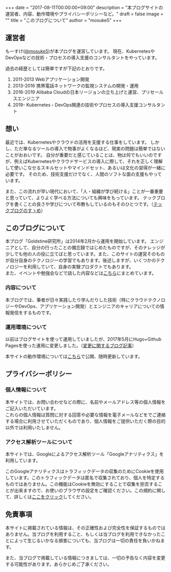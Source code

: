 +++
date = "2017-08-11T00:00:00+09:00"
description = "本ブログサイトの運営者、内容、動作環境やプライバシーポリシーなど。"
draft = false
image = ""
title = "このブログについて"
author = "mosuke5"
+++

## 運営者
もーすけ([@mosuke5](https://twitter.com/mosuke5))が本ブログを運営しています。
現在、KubernetesやDevOpsなどの技術・プロセスの導入支援のコンサルタントをやっています。  

過去の経歴としては簡単ですが下記のとおりです。

1. 2011-2013 Webアプリケーション開発
1. 2013-2016 携帯電話ネットワークの監視システムの開発・運用
1. 2016-2019 Alibaba Cloudの日本リージョンの立ち上げと運営、プリセールスエンジニア
1. 2019- Kubernetes・DevOps関連の技術やプロセスの導入支援コンサルタント

## 想い
最近では、Kubernetesやクラウドの活用を支援する仕事をしています。
しかし、ただ単なるツールの導入で物事がよくなるほど、現実の問題は簡単ではないことがおおいです。
自分が重要だと感じていることは、物は何でもいいのですが、例えばKubernetesやクラウドサービスの導入に際して、それを正しく理解して使いこなせるスキルセットやマインドセット、あるいは文化の習得が一緒に必要です。
そのため、技術支援だけでなく、人間のソフトな面の支援もやっています。

また、この流れが早い現代において、「人・組織が学び続ける」ことが一番重要と思っていて、よりよく学べる方法についても興味をもっています。
テックブログを書くことの良さや学びについて布教もしているのもそのひとつです。（<a href="https://www.slideshare.net/mosuke5/ss-154818740" target="_blank">テックブログのすゝめ</a>）

## このブログについて
本ブログ「Goldstine研究所」は2014年2月から運用を開始しています。
エンジニアとして、自分の行ったことの備忘録ではじめたものですが、そのナレッジが少しでも他の人の役に立てばと思っています。また、このサイトの運営そのものが自分自身のテクノロジーの学習でもあります。後述しますが、いくつかのテクノロジーを利用していて、自身の実験プロダクトでもあります。  
また、イベントや勉強会などで話した内容などは[こちら](/event)にまとめています。

### 内容について
本ブログでは、筆者が日々実践したり学んだりした技術（特にクラウドテクノロジーやDevOps、アプリケーション開発）とエンジニアのキャリアについての情報発信をするものです。

### 運用環境について
以前はブログサイトを使って運用していましたが、2017年5月にHugo+Github Pagesを使った運用に変更しました。（[変更に関するブログ記事](/entry/2017/05/28/blog_migration/)）

本サイトの動作環境については[こちら](https://docs.google.com/presentation/d/1MJ8c7QkdYl5BIp9eS3Li2viq-V-CgdpnJKWylYa_dW0/edit#slide=id.g24396a60f1_1_0)で公開、随時更新しています。  

## プライバシーポリシー
### 個人情報について
本サイトでは、お問い合わせなどの際に、名前やメールアドレス等の個人情報をご記入いただいています。  
これらの個人情報は質問に対する回答や必要な情報を電子メールなどをでご連絡する場合に利用させていただくものであり、個人情報をご提供いただく際の目的以外では利用いたしません。

### アクセス解析ツールについて
本サイトでは、Googleによるアクセス解析ツール「Googleアナリティクス」を利用しています。

このGoogleアナリティクスはトラフィックデータの収集のためにCookieを使用しています。このトラフィックデータは匿名で収集されており、個人を特定するものではありません。この機能はCookieを無効にすることで収集を拒否することが出来ますので、お使いのブラウザの設定をご確認ください。この規約に関して、詳しくは[ここをクリック](https://www.google.com/analytics/terms/jp.html)してください。

## 免責事項
本サイトに掲載されている情報は、その正確性および完全性を保証するものではありません。当ブログを利用すること、もしくは当ブログを利用できなかったことによって生じるいかなる損害についても、当ブログは一切の責任を負いかねます。

また、当ブログで掲載している情報につきましては、一切の予告なく内容を変更する可能性があります。あらかじめご了承ください。